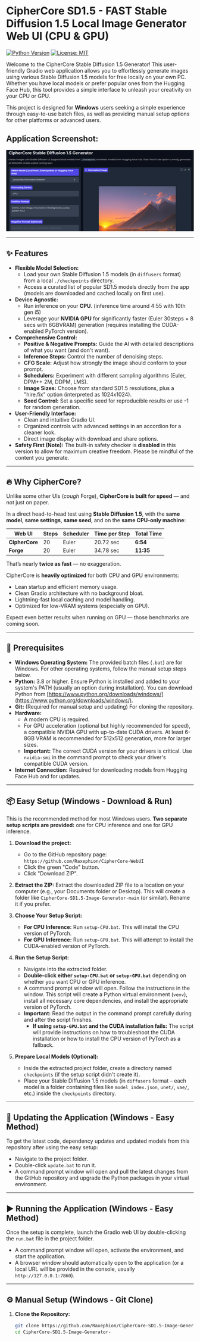 # CipherCore SD1.5 - FAST Stable Diffusion 1.5 Local Image Generator Web UI (CPU & GPU)

[![Python Version](https://img.shields.io/badge/python-3.8+-blue.svg)](https://www.python.org/downloads/)
[![License: MIT](https://img.shields.io/badge/License-MIT-yellow.svg)](https://opensource.org/licenses/MIT)

Welcome to the CipherCore Stable Diffusion 1.5 Generator! This user-friendly Gradio web application allows you to effortlessly generate images using various Stable Diffusion 1.5 models for free locally on your own PC. Whether you have local models or prefer popular ones from the Hugging Face Hub, this tool provides a simple interface to unleash your creativity on your CPU or GPU.

This project is designed for **Windows** users seeking a simple experience through easy-to-use batch files, as well as providing manual setup options for other platforms or advanced users.

## Application Screenshot:

![Screenshot of the CipherCore Stable Diffusion 1.5 UI](images/ciphercore01.png)

---

## ✨ Features

* **Flexible Model Selection:**
  * Load your own Stable Diffusion 1.5 models (in `diffusers` format) from a local `./checkpoints` directory.
  * Access a curated list of popular SD1.5 models directly from the app (models are downloaded and cached locally on first use).
* **Device Agnostic:**
  * Run inference on your **CPU**. (inference time around 4:55 with 10th gen i5)
  * Leverage your **NVIDIA GPU** for significantly faster (Euler 30steps = 8 secs with 6GBVRAM) generation (requires installing the CUDA-enabled PyTorch version).
* **Comprehensive Control:**
  * **Positive & Negative Prompts:** Guide the AI with detailed descriptions of what you want (and don't want).
  * **Inference Steps:** Control the number of denoising steps.
  * **CFG Scale:** Adjust how strongly the image should conform to your prompt.
  * **Schedulers:** Experiment with different sampling algorithms (Euler, DPM++ 2M, DDPM, LMS).
  * **Image Sizes:** Choose from standard SD1.5 resolutions, plus a "hire.fix" option (interpreted as 1024x1024).
  * **Seed Control:** Set a specific seed for reproducible results or use -1 for random generation.
* **User-Friendly Interface:**
  * Clean and intuitive Gradio UI.
  * Organized controls with advanced settings in an accordion for a cleaner look.
  * Direct image display with download and share options.
* **Safety First (Note):** The built-in safety checker is **disabled** in this version to allow for maximum creative freedom. Please be mindful of the content you generate.

---

## 🔥 Why CipherCore?

Unlike some other UIs (*cough* Forge), **CipherCore is built for speed** — and not just on paper.

In a direct head-to-head test using **Stable Diffusion 1.5**, with the **same model**, **same settings**, **same seed**, and on the **same CPU-only machine**:

| Web UI         | Steps | Scheduler | Time per Step | Total Time |
|----------------|-------|-----------|----------------|-------------|
| **CipherCore** | 20    | Euler     | 20.72 sec      | **6:54**     |
| **Forge**      | 20    | Euler     | 34.78 sec      | **11:35**    |

That’s nearly **twice as fast** — no exaggeration.

CipherCore is **heavily optimized** for both CPU and GPU environments:
- Lean startup and efficient memory usage.
- Clean Gradio architecture with no background bloat.
- Lightning-fast local caching and model handling.
- Optimized for low-VRAM systems (especially on GPU).

Expect even better results when running on GPU — those benchmarks are coming soon.

---

## 🚀 Prerequisites

* **Windows Operating System:** The provided batch files (`.bat`) are for Windows. For other operating systems, follow the manual setup steps below.
* **Python:** 3.8 or higher. Ensure Python is installed and added to your system's PATH (usually an option during installation). You can download Python from [https://www.python.org/downloads/windows/](https://www.python.org/downloads/windows/).
* **Git:** (Required for manual setup and updating) For cloning the repository.
* **Hardware:**
  * A modern CPU is required.
  * For GPU acceleration (optional but highly recommended for speed), a compatible NVIDIA GPU with up-to-date CUDA drivers. At least 6-8GB VRAM is recommended for 512x512 generation, more for larger sizes.
  * **Important:** The correct CUDA version for your drivers is critical. Use `nvidia-smi` in the command prompt to check your driver's compatible CUDA version.
* **Internet Connection:** Required for downloading models from Hugging Face Hub and for updates.

---

## 📦 Easy Setup (Windows - Download & Run)

This is the recommended method for most Windows users. **Two separate setup scripts are provided:** one for CPU inference and one for GPU inference.

1. **Download the project:**
   * Go to the GitHub repository page: `https://github.com/Raxephion/CipherCore-WebUI`
   * Click the green "Code" button.
   * Click "Download ZIP".

2. **Extract the ZIP:** Extract the downloaded ZIP file to a location on your computer (e.g., your Documents folder or Desktop). This will create a folder like `CipherCore-SD1.5-Image-Generator-main` (or similar). Rename it if you prefer.

3. **Choose Your Setup Script:**
   * **For CPU Inference:** Run `setup-CPU.bat`. This will install the CPU version of PyTorch.
   * **For GPU Inference:** Run `setup-GPU.bat`. This will attempt to install the CUDA-enabled version of PyTorch.

4. **Run the Setup Script:**
   * Navigate into the extracted folder.
   * **Double-click either `setup-CPU.bat` or `setup-GPU.bat`** depending on whether you want CPU or GPU inference.
   * A command prompt window will open. Follow the instructions in the window. This script will create a Python virtual environment (`venv`), install all necessary core dependencies, and install the appropriate version of PyTorch.
   * **Important:** Read the output in the command prompt carefully during and after the script finishes.
     * **If using `setup-GPU.bat` and the CUDA installation fails:** The script will provide instructions on how to troubleshoot the CUDA installation or how to install the CPU version of PyTorch as a fallback.

5. **Prepare Local Models (Optional):**
   * Inside the extracted project folder, create a directory named `checkpoints` (if the setup script didn't create it).
   * Place your Stable Diffusion 1.5 models (in `diffusers` format – each model is a folder containing files like `model_index.json`, `unet/`, `vae/`, etc.) inside the `checkpoints` directory.

---

## 🔄 Updating the Application (Windows - Easy Method)

To get the latest code, dependency updates and updated models from this repository after using the easy setup:

* Navigate to the project folder.
* Double-click `update.bat` to run it.
* A command prompt window will open and pull the latest changes from the GitHub repository and upgrade the Python packages in your virtual environment.

---

## ▶️ Running the Application (Windows - Easy Method)

Once the setup is complete, launch the Gradio web UI by double-clicking the `run.bat` file in the project folder.

* A command prompt window will open, activate the environment, and start the application.
* A browser window should automatically open to the application (or a local URL will be provided in the console, usually `http://127.0.0.1:7860`).

---

## ⚙️ Manual Setup (Windows - Git Clone)

1. **Clone the Repository:**
   ```bash
   git clone https://github.com/Raxephion/CipherCore-SD1.5-Image-Generator-.git
   cd CipherCore-SD1.5-Image-Generator-
